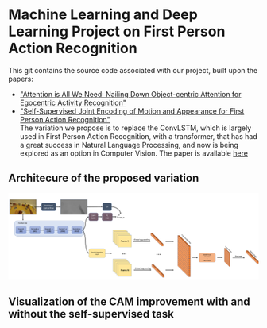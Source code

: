 # Machine Learning and Deep Learning Project on First Person Action Recognition

This git contains the source code associated with our project, built upon the papers:<br/>
* ["Attention is All We Need: Nailing Down Object-centric Attention for Egocentric Activity Recognition"](https://arxiv.org/pdf/1807.11794.pdf) <br/>
* ["Self-Supervised Joint Encoding of Motion and Appearance for First Person Action Recognition"](https://arxiv.org/pdf/2002.03982.pdf)<br/>
The variation we propose is to replace the ConvLSTM, which is largely used in First Person Action Recognition, with a transformer, that has had a great success in Natural Language Processing, and now is being explored as an option in Computer Vision. The paper is available [here](https://github.com/gioele-scaletta/ML-DL-FPAR/blob/main/variation/project_paper.pdf)

## Architecure of the proposed variation
![drawing](proposed_variation.png)


## Visualization of the CAM improvement with and without the self-supervised task
